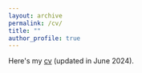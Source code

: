```yaml
---
layout: archive
permalink: /cv/
title: ""
author_profile: true
---
```


Here's my [cv](https://dianyu420376.github.io/runyu-cathy-zhang.github.io/files/cathy-cv.pdf) (updated in June 2024).

